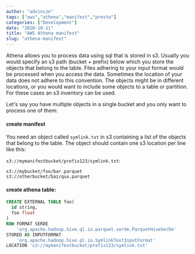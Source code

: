 ```yaml
---
author: "advincze"
tags: ["aws","athena","manifest","presto"]
categories: ["Development"]
date: "2020-10-11"
title: "AWS Athena manifest"
slug: "athena-manifest"
---
```


Athena allows you to process data using sql that is stored in s3. Usually you would specify an s3 path (bucket + prefix) below which you store the objects that belong to the table. Files adhering to your input format would be processed when you access the data. Sometimes the location of your data does not adhere to this convention.  The objects might be in different locations, or you would want to include some objects to a table or partition. For these cases an s3 inventory can be used.

Let's say you have multiple objects in a single bucket and you only want to process one of them:

#### create manifest

You need an object called `symlink.txt` in s3 containing a list of the objects that belong to the table. The object should contain one s3 location per line like this:

`s3://mymanifestbucket/prefix123/symlink.txt`:

```
s3://mybucket/foo/bar.parquet
s3://otherbucket/baz/qux.parquet
```

#### create athena table:

```sql
CREATE EXTERNAL TABLE foo(
  id string,
  foo float
)
ROW FORMAT SERDE 
    'org.apache.hadoop.hive.ql.io.parquet.serde.ParquetHiveSerDe' 
STORED AS INPUTFORMAT 
    'org.apache.hadoop.hive.ql.io.SymlinkTextInputFormat'
LOCATION 's3://mymanifestbucket/prefix123/symlink.txt'
```


